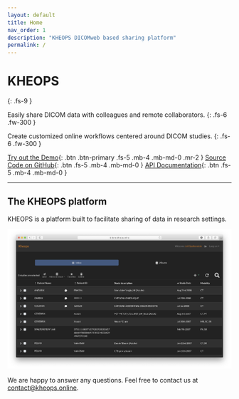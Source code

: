 ```yaml
---
layout: default
title: Home
nav_order: 1
description: "KHEOPS DICOMweb based sharing platform"
permalink: /
---
```


# KHEOPS
{: .fs-9 }

Easily share DICOM data with colleagues and remote collaborators.
{: .fs-6 .fw-300 }

Create customized online workflows centered around DICOM studies.
{: .fs-6 .fw-300 }

[Try out the Demo](https://demo.kheops.online){: .btn .btn-primary .fs-5 .mb-4 .mb-md-0 .mr-2 } [Source Code on GitHub](https://github.com/OsiriX-Foundation){: .btn .fs-5 .mb-4 .mb-md-0 } [API Documentation](https://github.com/OsiriX-Foundation/KheopsAuthorization/wiki){: .btn .fs-5 .mb-4 .mb-md-0 } 

---

## The KHEOPS platform

KHEOPS is a platform built to facilitate sharing of data in research settings.

![Landing Page](/img/landing_page.png)

We are happy to answer any questions. Feel free to contact us at [contact@kheops.online](mailto:contact@kheops.online).